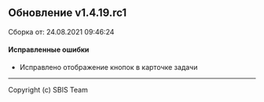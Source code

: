 ## Обновление v1.4.19.rc1

Сборка от: 24.08.2021 09:46:24

#### Исправленные ошибки

* Исправлено отображение кнопок в карточке задачи

---

Copyright (c) SBIS Team